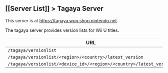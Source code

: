 ## [[Server List]] > Tagaya Server

This server is at https://tagaya.wup.shop.nintendo.net.

The tagaya server provides version lists for Wii U titles.

| URL |
| --- |
| `/tagaya/versionlist` |
| `/tagaya/versionlist/<region>/<country>/latest_version` |
| `/tagaya/versionlist/<device_id>/<region>/<country>/latest_version` |